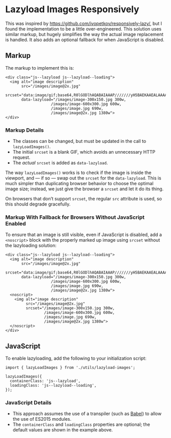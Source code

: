 # Lazyload Images Responsively

This was inspired by <https://github.com/ivopetkov/responsively-lazy/>, but I found the implementation to be a little over-engineered. This solution uses similar markup, but hugely simplifies the way the actual image replacement is handled. It also adds an optional fallback for when JavaScript is disabled.

## Markup

The markup to implement this is:

    <div class="js--lazyload js--lazyload--loading">
      <img alt="image description"
           src="/images/image@2x.jpg"
           srcset="data:image/gif;base64,R0lGODlhAQABAIAAAP///////yH5BAEKAAEALAAAAAABAAEAAAICTAEAOw=="
           data-lazyload="/images/image-300x150.jpg 300w,
                        /images/image-600x300.jpg 600w,
                        /images/image.jpg 690w,
                        /images/image@2x.jpg 1380w">
    </div>

### Markup Details

- The classes can be changed, but must be updated in the call to `lazyLoadImages()`.
- The initial `srcset` is a blank GIF, which avoids an unnecessary HTTP request.
- The _actual_ `srcset` is added as `data-lazyload`.

The way `lazyLoadImages()` works is to check if the image is inside the viewport, and — if so — swap out the `srcset` for the `data-lazyload`. This is much simpler than duplicating browser behavior to choose the optimal image size; instead, we just give the browser a `srcset` and let it do its thing.

On browsers that don’t support `srcset`, the regular `src` attribute is used, so this should degrade gracefully.

### Markup With Fallback for Browsers Without JavaScript Enabled

To ensure that an image is still visible, even if JavaScript is disabled, add a `<noscript>` block with the properly marked up image using `srcset` without the lazyloading solution:

    <div class="js--lazyload js--lazyload--loading">
      <img alt="image description"
           src="/images/image@2x.jpg"
           srcset="data:image/gif;base64,R0lGODlhAQABAIAAAP///////yH5BAEKAAEALAAAAAABAAEAAAICTAEAOw=="
           data-lazyload="/images/image-300x150.jpg 300w,
                        /images/image-600x300.jpg 600w,
                        /images/image.jpg 690w,
                        /images/image@2x.jpg 1380w">
      <noscript>
        <img alt="image description"
             src="/images/image@2x.jpg"
             srcset="/images/image-300x150.jpg 300w,
                     /images/image-600x300.jpg 600w,
                     /images/image.jpg 690w,
                     /images/image@2x.jpg 1380w">
      </noscript>
    </div>

## JavaScript

To enable lazyloading, add the following to your initialization script:

    import { lazyLoadImages } from './utils/lazyload-images';

    lazyLoadImages({
      containerClass: 'js--lazyload',
      loadingClass: 'js--lazyload--loading',
    });

### JavaScript Details

- This approach assumes the use of a transpiler (such as [Babel](https://babeljs.io/)) to allow the use of ES2015 modules.
- The `containerClass` and `loadingClass` properties are optional; the default values are shown in the example above.
